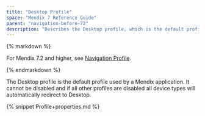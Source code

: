 ```yaml
---
title: "Desktop Profile"
space: "Mendix 7 Reference Guide"
parent: "navigation-before-72"
description: "Describes the Desktop profile, which is the default profile used by a Mendix app."
---
```


<div class="alert alert-info">{% markdown %}

For Mendix 7.2 and higher, see [Navigation Profile](navigation-profile).

{% endmarkdown %}</div>

The Desktop profile is the default profile used by a Mendix application. It cannot be disabled and if all other profiles are disabled all device types will automatically redirect to Desktop. 

{% snippet Profile+properties.md %}
